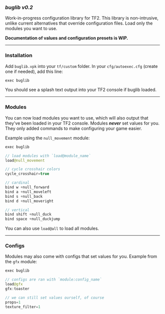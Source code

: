 ### ***buglib v0.2***

Work-in-progress configuration library for TF2. This library is non-intrusive, unlike current alternatives that override configuration files. Load only the modules you want to use.

**Documentation of values and configuration presets is WIP.**

---

### Installation

Add `buglib.vpk` into your `tf/custom` folder. In your `cfg/autoexec.cfg` (create one if needed), add this line:

```java
exec buglib
```

You should see a splash text output into your TF2 console if buglib loaded.

---

### Modules

You can now load modules you want to use, which will also output that they've been loaded in your TF2 console. Modules ***never*** set values for you. They only added commands to make configuring your game easier.

Example using the `null_movement`  module:

```java
exec buglib

// load modules with `load@module_name`
load@null_movement

// cycle crosshair colors
cycle_crosshair=true

// cardinal
bind w +null_forward
bind a +null_moveleft
bind s +null_back
bind d +null_moveright

// vertical
bind shift +null_duck
bind space +null_duckjump
```

You can also use `load@all` to load all modules.

---

### Configs

Modules may also come with configs that set values for you. Example from the `gfx` module:

```java
exec buglib

// configs are ran with `module:config_name`
load@gfx
gfx:toaster

// we can still set values ourself, of course
props=1
texture_filter=1
```